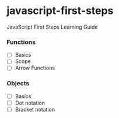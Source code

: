 # javascript-first-steps
JavaScript First Steps Learning Guide


### Functions

- [ ] Basics
- [ ] Scope
- [ ] Arrow Functions

### Objects

- [ ] Basics
- [ ] Dot notation
- [ ] Bracket notation
